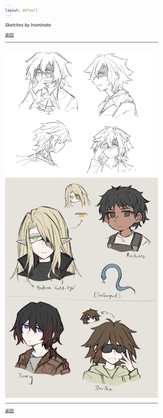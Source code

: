 ```yaml
---
layout: default
---
```


_Sketches by Inominata_

[返回](../)

* * *

<br />

<img src="../docs/assets/images/inner_troubles.jpg" width="750" />

<br />

<img src="../docs/assets/images/supportingcharacters1.png" width="750" />

<br />

* * *

[返回](../)
